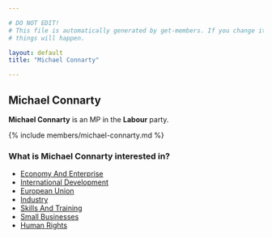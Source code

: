 ```yaml
---

# DO NOT EDIT!
# This file is automatically generated by get-members. If you change it, bad
# things will happen.

layout: default
title: "Michael Connarty"

---
```


## Michael Connarty

**Michael Connarty** is an MP in the **Labour** party.

{% include members/michael-connarty.md %}

### What is Michael Connarty interested in?


* [Economy And Enterprise](/interests/economy-and-enterprise.html)
* [International Development](/interests/international-development.html)
* [European Union](/interests/european-union.html)
* [Industry](/interests/industry.html)
* [Skills And Training](/interests/skills-and-training.html)
* [Small Businesses](/interests/small-businesses.html)
* [Human Rights](/interests/human-rights.html)
